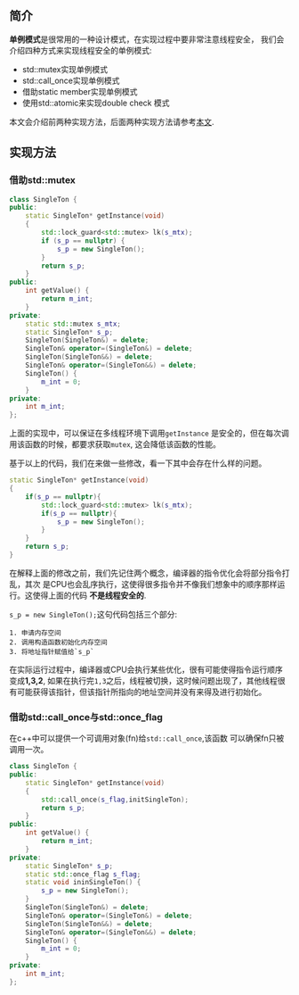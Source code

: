 ## 简介

**单例模式**是很常用的一种设计模式，在实现过程中要非常注意线程安全，
我们会介绍四种方式来实现线程安全的单例模式:

* std::mutex实现单例模式
* std::call_once实现单例模式
* 借助static member实现单例模式
* 使用std::atomic来实现double check 模式
  
本文会介绍前两种实现方法，后面两种实现方法请参考[本文](singleTon_atomic_static_member.md).

## 实现方法

### 借助std::mutex

```cpp
class SingleTon {
public:
    static SingleTon* getInstance(void)
    {
        std::lock_guard<std::mutex> lk(s_mtx);
        if (s_p == nullptr) {
            s_p = new SingleTon();
        }
        return s_p;
    }
public:
    int getValue() {
        return m_int;
    }
private:
    static std::mutex s_mtx;
    static SingleTon* s_p;
    SingleTon(SingleTon&) = delete;
    SingleTon& operator=(SingleTon&) = delete;
    SingleTon(SingleTon&&) = delete;
    SingleTon& operator=(SingleTon&&) = delete;
    SingleTon() {
        m_int = 0;
    }
private:
    int m_int;
};
```

上面的实现中，可以保证在多线程环境下调用`getInstance`
是安全的，但在每次调用该函数的时候，都要求获取`mutex`,
这会降低该函数的性能。

基于以上的代码，我们在来做一些修改，看一下其中会存在什么样的问题。

```cpp
static SingleTon* getInstance(void)
{
    if(s_p == nullptr){
        std::lock_guard<std::mutex> lk(s_mtx);
        if(s_p == nullptr){
            s_p = new SingleTon();
        }
    }
    return s_p;
}
```
在解释上面的修改之前，我们先记住两个概念，编译器的指令优化会将部分指令打乱，其次
是CPU也会乱序执行，这使得很多指令并不像我们想象中的顺序那样运行。这使得上面的代码
**不是线程安全的**.

`s_p = new SingleTon();`这句代码包括三个部分:

    1. 申请内存空间
    2. 调用构造函数初始化内存空间
    3. 将地址指针赋值给`s_p`

在实际运行过程中，编译器或CPU会执行某些优化，很有可能使得指令运行顺序变成**1,3,2**,
如果在执行完`1,3`之后，线程被切换，这时候问题出现了，其他线程很有可能获得该指针，但该指针所指向的地址空间并没有来得及进行初始化。

### 借助std::call_once与std::once_flag

在c++中可以提供一个可调用对象(fn)给`std::call_once`,该函数
可以确保fn只被调用一次。

```cpp
class SingleTon {
public:
    static SingleTon* getInstance(void)
    {
        std::call_once(s_flag,initSingleTon);
        return s_p;
    }
public:
    int getValue() {
        return m_int;
    }
private:
    static SingleTon* s_p;
    static std::once_flag s_flag;
    static void ininSingleTon() {
        s_p = new SingleTon();
    }
    SingleTon(SingleTon&) = delete;
    SingleTon& operator=(SingleTon&) = delete;
    SingleTon(SingleTon&&) = delete;
    SingleTon& operator=(SingleTon&&) = delete;
    SingleTon() {
        m_int = 0;
    }
private:
    int m_int;
};
```

